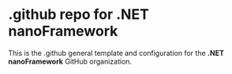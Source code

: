 # .github repo for .NET nanoFramework

This is the .github general template and configuration for the **.NET nanoFramework** GitHub organization.
